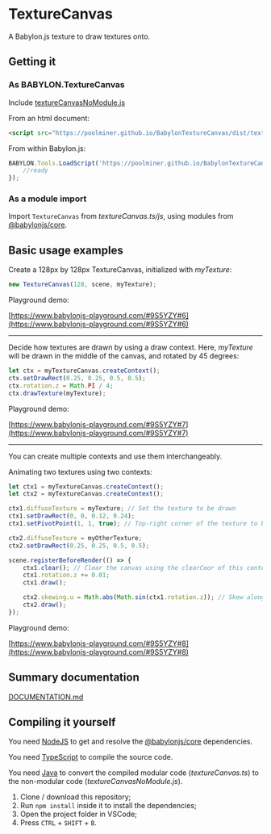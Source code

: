 # TextureCanvas

A Babylon.js texture to draw textures onto.

## Getting it
### As BABYLON.TextureCanvas
Include [textureCanvasNoModule.js](https://poolminer.github.io/BabylonTextureCanvas/dist/textureCanvasNoModule.js)

From an html document:
```html
<script src="https://poolminer.github.io/BabylonTextureCanvas/dist/textureCanvasNoModule.js"></script>
```

From within Babylon.js:
```javascript
BABYLON.Tools.LoadScript('https://poolminer.github.io/BabylonTextureCanvas/dist/textureCanvasNoModule.js', () => {
    //ready
});
```

### As a module import
Import ```TextureCanvas``` from *textureCanvas.ts/js*, using modules from [@babylonjs/core](https://www.npmjs.com/package/@babylonjs/core).

## Basic usage examples
Create a 128px by 128px TextureCanvas, initialized with *myTexture*:
```javascript
new TextureCanvas(128, scene, myTexture);
```
Playground demo:

[https://www.babylonjs-playground.com/#9S5YZY#6](https://www.babylonjs-playground.com/#9S5YZY#6)

---

Decide how textures are drawn by using a draw context.
Here, *myTexture* will be drawn in the middle of the canvas, and rotated by 45 degrees:
```javascript
let ctx = myTextureCanvas.createContext();
ctx.setDrawRect(0.25, 0.25, 0.5, 0.5);
ctx.rotation.z = Math.PI / 4;
ctx.drawTexture(myTexture);
```
Playground demo:

[https://www.babylonjs-playground.com/#9S5YZY#7](https://www.babylonjs-playground.com/#9S5YZY#7)

---

You can create multiple contexts and use them interchangeably.

Animating two textures using two contexts:
```javascript
let ctx1 = myTextureCanvas.createContext();
let ctx2 = myTextureCanvas.createContext();

ctx1.diffuseTexture = myTexture; // Set the texture to be drawn
ctx1.setDrawRect(0, 0, 0.12, 0.24);
ctx1.setPivotPoint(1, 1, true); // Top-right corner of the texture to be drawn

ctx2.diffuseTexture = myOtherTexture;
ctx2.setDrawRect(0.25, 0.25, 0.5, 0.5);

scene.registerBeforeRender(() => {
    ctx1.clear(); // Clear the canvas using the clearCoor of this context
    ctx1.rotation.z += 0.01;
    ctx1.draw();

    ctx2.skewing.u = Math.abs(Math.sin(ctx1.rotation.z)); // Skew along the u-axis
    ctx2.draw();
});
```
Playground demo:

[https://www.babylonjs-playground.com/#9S5YZY#8](https://www.babylonjs-playground.com/#9S5YZY#8)

## Summary documentation
[DOCUMENTATION.md](./DOCUMENTATION.md)

## Compiling it yourself
You need [NodeJS](https://nodejs.org/en/download/) to get and resolve the [@babylonjs/core](https://www.npmjs.com/package/@babylonjs/core) dependencies.

You need [TypeScript](https://www.npmjs.com/package/typescript) to compile the source code.

You need [Java](https://www.java.com/en/download/) to convert the compiled modular code (*textureCanvas.ts*) to the non-modular code (*textureCanvasNoModule.js*).

1. Clone / download this repository;
2. Run ```npm install``` inside it to install the dependencies;
3. Open the project folder in VSCode;
4. Press ```CTRL``` + ```SHIFT``` + ```B```.
